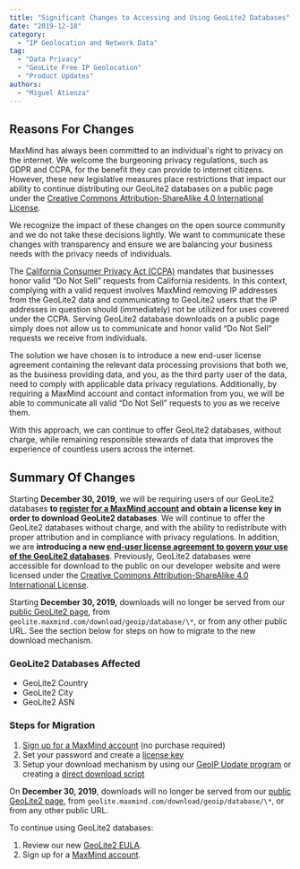 ```yaml
---
title: "Significant Changes to Accessing and Using GeoLite2 Databases"
date: "2019-12-18"
category:
  - "IP Geolocation and Network Data"
tag:
  - "Data Privacy"
  - "GeoLite Free IP Geolocation"
  - "Product Updates"
authors:
  - "Miguel Atienza"
---
```


## Reasons For Changes

MaxMind has always been committed to an individual's right to privacy on the
internet. We welcome the burgeoning privacy regulations, such as GDPR and CCPA,
for the benefit they can provide to internet citizens. However, these new
legislative measures place restrictions that impact our ability to continue
distributing our GeoLite2 databases on a public page under the [Creative Commons
Attribution-ShareAlike 4.0 International
License](https://creativecommons.org/licenses/by-sa/4.0/).

We recognize the impact of these changes on the open source community and we do
not take these decisions lightly. We want to communicate these changes with
transparency and ensure we are balancing your business needs with the privacy
needs of individuals.

The [California Consumer Privacy Act (CCPA)](https://oag.ca.gov/privacy/ccpa)
mandates that businesses honor valid “Do Not Sell” requests from California
residents. In this context, complying with a valid request involves MaxMind
removing IP addresses from the GeoLite2 data and communicating to GeoLite2 users
that the IP addresses in question should (immediately) not be utilized for uses
covered under the CCPA. Serving GeoLite2 database downloads on a public page
simply does not allow us to communicate and honor valid “Do Not Sell” requests
we receive from individuals.

The solution we have chosen is to introduce a new end-user license agreement
containing the relevant data processing provisions that both we, as the business
providing data, and you, as the third party user of the data, need to comply
with applicable data privacy regulations. Additionally, by requiring a MaxMind
account and contact information from you, we will be able to communicate all
valid “Do Not Sell” requests to you as we receive them.

With this approach, we can continue to offer GeoLite2 databases, without charge,
while remaining responsible stewards of data that improves the experience of
countless users across the internet.

## Summary Of Changes

Starting **December 30, 2019,** we will be requiring users of our GeoLite2
databases **to [register for a MaxMind
account](https://www.maxmind.com/en/geolite2/signup) and obtain a license key in
order to download GeoLite2 databases**. We will continue to offer the GeoLite2
databases without charge, and with the ability to redistribute with proper
attribution and in compliance with privacy regulations. In addition, we are
**introducing a new [end-user license agreement to govern your use of the
GeoLite2 databases](https://www.maxmind.com/en/geolite2/eula)**. Previously,
GeoLite2 databases were accessible for download to the public on our developer
website and were licensed under the [Creative Commons Attribution-ShareAlike 4.0
International License](https://creativecommons.org/licenses/by-sa/4.0/).

Starting **December 30, 2019,** downloads will no longer be served from our
[public GeoLite2 page](https://dev.maxmind.com/geoip/geoip2/geolite2/), from
`geolite.maxmind.com/download/geoip/database/\*`, or from any other public URL.
See the section below for steps on how to migrate to the new download mechanism.

### GeoLite2 Databases Affected

* GeoLite2 Country
* GeoLite2 City
* GeoLite2 ASN

### Steps for Migration

<!--lint disable ordered-list-marker-value-->

1. [Sign up for a MaxMind account](https://www.maxmind.com/en/geolite2/signup)
   (no purchase required)
1. Set your password and create a [license
   key](https://www.maxmind.com/en/accounts/current/license-key)
1. Setup your download mechanism by using our [GeoIP Update
   program](https://dev.maxmind.com/geoip/geoipupdate/#For_Free_GeoLite2_Databases)
   or creating a [direct download
   script](https://dev.maxmind.com/geoip/geoipupdate/#Direct_Downloads)

On **December 30, 2019**, downloads will no longer be served from our [public
GeoLite2 page](https://dev.maxmind.com/geoip/geoip2/geolite2/), from
`geolite.maxmind.com/download/geoip/database/\*`, or from any other public URL.

To continue using GeoLite2 databases:

1. Review our new [GeoLite2 EULA](https://www.maxmind.com/en/geolite2/eula).
1. Sign up for a [MaxMind account](https://www.maxmind.com/en/geolite2/signup).
